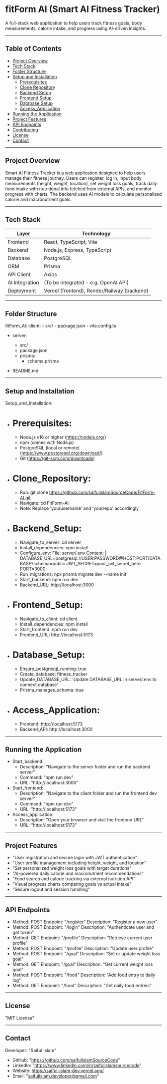 # fitForm AI (Smart AI Fitness Tracker)

A full-stack web application to help users track fitness goals, body measurements, calorie intake, and progress using AI-driven insights.

---

## Table of Contents

- [Project Overview](#project-overview)  
- [Tech Stack](#tech-stack)  
- [Folder Structure](#folder-structure)  
- [Setup and Installation](#setup-and-installation)  
  - [Prerequisites](#prerequisites)  
  - [Clone Repository](#clone-repository)  
  - [Backend Setup](#backend-setup)  
  - [Frontend Setup](#frontend-setup)  
  - [Database Setup](#database-setup)
  - [Access_Application](#access_application)
- [Running the Application](#running-the-application)   
- [Project Features](#project-features)  
- [API Endpoints](#api-endpoints)  
- [Contributing](#contributing)  
- [License](#license)  
- [Contact](#contact)  

---

## Project Overview

Smart AI Fitness Tracker is a web application designed to help users manage their fitness journey. Users can register, log in, input body measurements (height, weight, location), set weight loss goals, track daily food intake with nutritional info fetched from external APIs, and monitor progress with charts. The backend uses AI models to calculate personalized calorie and macronutrient goals.

---

## Tech Stack

| Layer        | Technology                                 |
|--------------|--------------------------------------------|
| Frontend     | React, TypeScript, Vite                    |
| Backend      | Node.js, Express, TypeScript               |
| Database     | PostgreSQL                                 |
| ORM          | Prisma                                     |
| API Client   | Axios                                      |
| AI Integration | (To be integrated - e.g. OpenAI API)     |
| Deployment   | Vercel (frontend), Render/Railway (backend)|

---

## Folder Structure

fitForm_AI:
  client:
    - src/
    - package.json
    - vite.config.ts

  - server:
    - src/
    - package.json
    - prisma:
      - schema.prisma
    
  - README.md
---

## Setup and Installation
Setup_and_Installation:
  - # Prerequisites:
    - Node.js v16 or higher (https://nodejs.org/)
    - npm (comes with Node.js)
    - PostgreSQL (local or remote) (https://www.postgresql.org/download/)
    - Git (https://git-scm.com/downloads)

  - # Clone_Repository:
    - Run: git clone https://github.com/saifulIslamSourceCode/FitForm-AI.git
    - Navigate: cd FitForm-AI
    - Note: Replace 'yourusername' and 'yourrepo' accordingly

  - # Backend_Setup:
    - Navigate_to_server: cd server
    - Install_dependencies: npm install
    - Configure_env:
        File: server/.env
        Content: |
          DATABASE_URL=postgresql://USER:PASSWORD@HOST:PORT/DATABASE?schema=public
          JWT_SECRET=your_jwt_secret_here
          PORT=3000
    - Run_migrations: npx prisma migrate dev --name init
    - Start_backend: npm run dev
    - Backend_URL: http://localhost:3000

  - # Frontend_Setup:
    - Navigate_to_client: cd client
    - Install_dependencies: npm install
    - Start_frontend: npm run dev
    - Frontend_URL: http://localhost:5173

  - # Database_Setup:
    - Ensure_postgresql_running: true
    - Create_database: fitness_tracker
    - Update_DATABASE_URL: 'Update DATABASE_URL in server/.env to connect database'
    - Prisma_manages_schema: true

  - # Access_Application:
    - Frontend: http://localhost:5173
    - Backend_API: http://localhost:3000

---

## Running the Application
- Start_backend:
    - Description: "Navigate to the server folder and run the backend server"
    - Command: "npm run dev"
    - URL: "http://localhost:3000"
- Start_frontend:
    - Description: "Navigate to the client folder and run the frontend dev server"
    - Command: "npm run dev"
    - URL: "http://localhost:5173"
- Access_application:
    - Description: "Open your browser and visit the frontend URL"
    - URL: "http://localhost:5173"

---

## Project Features
  - "User registration and secure login with JWT authentication"
  - "User profile management including height, weight, and location"
  - "Set personalized weight loss goals with target durations"
  - "AI-powered daily calorie and macronutrient recommendations"
  - "Food search and calorie tracking via external nutrition API"
  - "Visual progress charts comparing goals vs actual intake"
  - "Secure logout and session handling"

---

## API Endpoints
  - Method: POST
    Endpoint: "/register"
    Description: "Register a new user"
  - Method: POST
    Endpoint: "/login"
    Description: "Authenticate user and get token"
  - Method: GET
    Endpoint: "/profile"
    Description: "Retrieve current user profile"
  - Method: POST
    Endpoint: "/profile"
    Description: "Update user profile"
  - Method: POST
    Endpoint: "/goal"
    Description: "Set or update weight loss goal"
  - Method: GET
    Endpoint: "/goal"
    Description: "Get current weight loss goal"
  - Method: POST
    Endpoint: "/food"
    Description: "Add food entry to daily log"
  - Method: GET
    Endpoint: "/food"
    Description: "Get daily food entries"

---

## License
"MIT License"

---

## Contact
Developer: "Saiful Islam"
-  GitHub: "https://github.com/saifulIslamSourceCode"
-  LinkedIn: "https://www.linkedin.com/in/saifulislamsourcecode"
-  Website: https://saiful-islam-dev.vercel.app/
-  Email: "saifulislam.developer@gmail.com"
